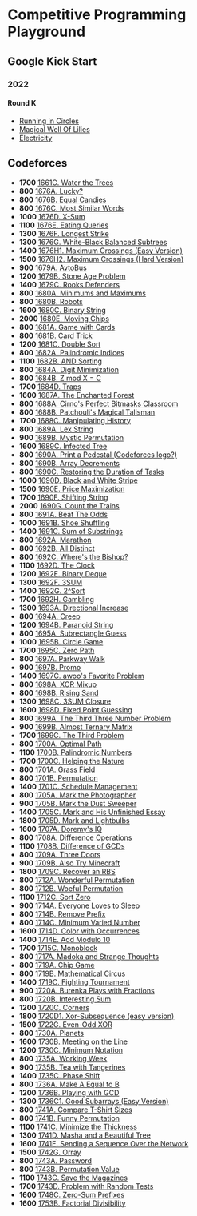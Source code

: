 # Competitive Programming Playground

## Google Kick Start
### 2022
#### Round K
- [Running in Circles](./kick/2022_H/A.cpp)
- [Magical Well Of Lilies](./kick/2022_H/B.cpp)
- [Electricity](./kick/2022_H/C.cpp)

## Codeforces
- **1700** [1661C. Water the Trees](./codeforces/1661C.cpp)
- **800** [1676A. Lucky?](./codeforces/1676A.cpp)
- **800** [1676B. Equal Candies](./codeforces/1676B.cpp)
- **800** [1676C. Most Similar Words](./codeforces/1676C.cpp)
- **1000** [1676D. X-Sum](./codeforces/1676D.cpp)
- **1100** [1676E. Eating Queries](./codeforces/1676E.cpp)
- **1300** [1676F. Longest Strike](./codeforces/1676F.cpp)
- **1300** [1676G. White-Black Balanced Subtrees](./codeforces/1676G.cpp)
- **1400** [1676H1. Maximum Crossings (Easy Version)](./codeforces/1676H2.cpp)
- **1500** [1676H2. Maximum Crossings (Hard Version)](./codeforces/1676H2.cpp)
- **900** [1679A. AvtoBus](./codeforces/1680A.cpp)
- **1200** [1679B. Stone Age Problem](./codeforces/1680B.cpp)
- **1400** [1679C. Rooks Defenders](./codeforces/1679C.cpp)
- **800** [1680A. Minimums and Maximums](./codeforces/1680A.cpp)
- **800** [1680B. Robots](./codeforces/1680B.cpp)
- **1600** [1680C. Binary String](./codeforces/1680C.cpp)
- **2000** [1680E. Moving Chips](./codeforces/1680E.cpp)
- **800** [1681A. Game with Cards](./codeforces/1681A.cpp)
- **800** [1681B. Card Trick](./codeforces/1681B.cpp)
- **1200** [1681C. Double Sort](./codeforces/1681C.cpp)
- **800** [1682A. Palindromic Indices](./codeforces/1682A.cpp)
- **1100** [1682B. AND Sorting](./codeforces/1682B.cpp)
- **800** [1684A. Digit Minimization](./codeforces/1684A.cpp)
- **800** [1684B. Z mod X = C](./codeforces/1684B.cpp)
- **1700** [1684D. Traps](./codeforces/1684D.cpp)
- **1600** [1687A. The Enchanted Forest](./codeforces/1687A.cpp)
- **800** [1688A. Cirno's Perfect Bitmasks Classroom](./codeforces/1688A.cpp)
- **800** [1688B. Patchouli's Magical Talisman](./codeforces/1688B.cpp)
- **1700** [1688C. Manipulating History](./codeforces/1688C.cpp)
- **800** [1689A. Lex String](./codeforces/1689A.cpp)
- **900** [1689B. Mystic Permutation](./codeforces/1689B.cpp)
- **1600** [1689C. Infected Tree](./codeforces/1689C.cpp)
- **800** [1690A. Print a Pedestal (Codeforces logo?)](./codeforces/1690A.cpp)
- **800** [1690B. Array Decrements](./codeforces/1690B.cpp)
- **800** [1690C. Restoring the Duration of Tasks](./codeforces/1690C.cpp)
- **1000** [1690D. Black and White Stripe](./codeforces/1690D.cpp)
- **1500** [1690E. Price Maximization](./codeforces/1690E.cpp)
- **1700** [1690F. Shifting String](./codeforces/1690F.cpp)
- **2000** [1690G. Count the Trains](./codeforces/1690G.cpp)
- **800** [1691A. Beat The Odds](./codeforces/1691A.cpp)
- **1000** [1691B. Shoe Shuffling](./codeforces/1691B.cpp)
- **1400** [1691C. Sum of Substrings](./codeforces/1691C.cpp)
- **800** [1692A. Marathon](./codeforces/1692A.cpp)
- **800** [1692B. All Distinct](./codeforces/1692B.cpp)
- **800** [1692C. Where's the Bishop?](./codeforces/1692C.cpp)
- **1100** [1692D. The Clock](./codeforces/1692D.cpp)
- **1200** [1692E. Binary Deque](./codeforces/1692E.cpp)
- **1300** [1692F. 3SUM](./codeforces/1692F.cpp)
- **1400** [1692G. 2^Sort](./codeforces/1692G.cpp)
- **1700** [1692H. Gambling](./codeforces/1692H.cpp)
- **1300** [1693A. Directional Increase](./codeforces/1694C.cpp)
- **800** [1694A. Creep](./codeforces/1694A.cpp)
- **1200** [1694B. Paranoid String](./codeforces/1694B.cpp)
- **800** [1695A. Subrectangle Guess](./codeforces/1695A.cpp)
- **1000** [1695B. Circle Game](./codeforces/1695B.cpp)
- **1700** [1695C. Zero Path](./codeforces/1695C.cpp)
- **800** [1697A. Parkway Walk](./codeforces/1697A.cpp)
- **900** [1697B. Promo](./codeforces/1697B.cpp)
- **1400** [1697C. awoo's Favorite Problem](./codeforces/1697C.cpp)
- **800** [1698A. XOR Mixup](./codeforces/1698A.cpp)
- **800** [1698B. Rising Sand](./codeforces/1698B.cpp)
- **1300** [1698C. 3SUM Closure](./codeforces/1698C.cpp)
- **1600** [1698D. Fixed Point Guessing](./codeforces/1698D.cpp)
- **800** [1699A. The Third Three Number Problem](./codeforces/1699A.cpp)
- **900** [1699B. Almost Ternary Matrix](./codeforces/1699B.cpp)
- **1700** [1699C. The Third Problem](./codeforces/1699C.cpp)
- **800** [1700A. Optimal Path](./codeforces/1700A.cpp)
- **1100** [1700B. Palindromic Numbers](./codeforces/1700B.cpp)
- **1700** [1700C. Helping the Nature](./codeforces/1700C.cpp)
- **800** [1701A. Grass Field](./codeforces/1701A.cpp)
- **800** [1701B. Permutation](./codeforces/1701B.cpp)
- **1400** [1701C. Schedule Management](./codeforces/1701C.cpp)
- **800** [1705A. Mark the Photographer](./codeforces/1705A.cpp)
- **900** [1705B. Mark the Dust Sweeper](./codeforces/1705B.cpp)
- **1400** [1705C. Mark and His Unfinished Essay](./codeforces/1705C.cpp)
- **1800** [1705D. Mark and Lightbulbs](./codeforces/1705D.cpp)
- **1600** [1707A. Doremy's IQ](./codeforces/1707A.cpp)
- **800** [1708A. Difference Operations](./codeforces/1708A.cpp)
- **1100** [1708B. Difference of GCDs](./codeforces/1708B.cpp)
- **800** [1709A. Three Doors](./codeforces/1709A.cpp)
- **900** [1709B. Also Try Minecraft](./codeforces/1709B.cpp)
- **1800** [1709C. Recover an RBS](./codeforces/1709C.cpp)
- **800** [1712A. Wonderful Permutation](./codeforces/1712A.cpp)
- **800** [1712B. Woeful Permutation](./codeforces/1712B.cpp)
- **1100** [1712C. Sort Zero](./codeforces/1712C.cpp)
- **900** [1714A. Everyone Loves to Sleep](./codeforces/1714A.cpp)
- **800** [1714B. Remove Prefix](./codeforces/1714B.cpp)
- **800** [1714C. Minimum Varied Number](./codeforces/1714C.cpp)
- **1600** [1714D. Color with Occurrences](./codeforces/1714D.cpp)
- **1400** [1714E. Add Modulo 10](./codeforces/1714E.cpp)
- **1700** [1715C. Monoblock](./codeforces/1715C.cpp)
- **800** [1717A. Madoka and Strange Thoughts](./codeforces/1717A.cpp)
- **800** [1719A. Chip Game](./codeforces/1719A.cpp)
- **800** [1719B. Mathematical Circus](./codeforces/1719B.cpp)
- **1400** [1719C. Fighting Tournament](./codeforces/1719C.cpp)
- **900** [1720A. Burenka Plays with Fractions](./codeforces/1720A.cpp)
- **800** [1720B. Interesting Sum](./codeforces/1720B.cpp)
- **1200** [1720C. Corners](./codeforces/1720C.cpp)
- **1800** [1720D1. Xor-Subsequence (easy version)](./codeforces/1720D1.cpp)
- **1500** [1722G. Even-Odd XOR](./codeforces/1722G.cpp)
- **800** [1730A. Planets](./codeforces/1730A.cpp)
- **1600** [1730B. Meeting on the Line](./codeforces/1730B.cpp)
- **1200** [1730C. Minimum Notation](./codeforces/1730C.cpp)
- **800** [1735A. Working Week](./codeforces/1735A.cpp)
- **900** [1735B. Tea with Tangerines](./codeforces/1735B.cpp)
- **1400** [1735C. Phase Shift](./codeforces/1735C.cpp)
- **800** [1736A. Make A Equal to B](./codeforces/1736A.cpp)
- **1200** [1736B. Playing with GCD](./codeforces/1736B.cpp)
- **1300** [1736C1. Good Subarrays (Easy Version)](./codeforces/1736C1.cpp)
- **800** [1741A. Compare T-Shirt Sizes](./codeforces/1741A.cpp)
- **800** [1741B. Funny Permutation](./codeforces/1741B.cpp)
- **1100** [1741C. Minimize the Thickness](./codeforces/1741C.cpp)
- **1300** [1741D. Masha and a Beautiful Tree](./codeforces/1741D.cpp)
- **1600** [1741E. Sending a Sequence Over the Network](./codeforces/1741E.cpp)
- **1500** [1742G. Orray](./codeforces/1742G.cpp)
- **800** [1743A. Password](./codeforces/1743A.cpp)
- **800** [1743B. Permutation Value](./codeforces/1743B.cpp)
- **1100** [1743C. Save the Magazines](./codeforces/1743C.cpp)
- **1700** [1743D. Problem with Random Tests](./codeforces/1743D.cpp)
- **1600** [1748C. Zero-Sum Prefixes](./codeforces/1748C.cpp)
- **1600** [1753B. Factorial Divisibility](./codeforces/1753B.cpp)
